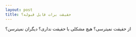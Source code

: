 ```yaml
---
layout: post
title: حقیقت برات قابل قبوله؟
---
```


از حقیقت نمیترسی؟ هیچ مشکلی با حقیقت نداری؟ دیگران نمیترسن؟
